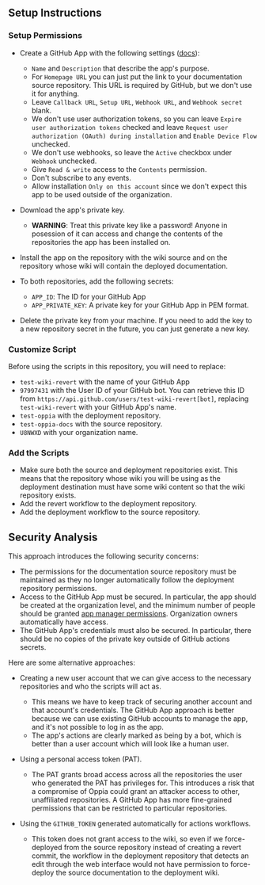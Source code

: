 ## Setup Instructions

### Setup Permissions

* Create a GitHub App with the following settings
  ([docs](https://docs.github.com/en/developers/apps/building-github-apps/creating-a-github-app)):

  * `Name` and `Description` that describe the app's purpose.
  * For `Homepage URL` you can just put the link to your documentation
    source repository. This URL is required by GitHub, but we don't use
    it for anything.
  * Leave `Callback URL`, `Setup URL`, `Webhook URL`, and `Webhook secret` blank.
  * We don't use user authorization tokens, so you can leave `Expire
    user authorization tokens` checked and leave `Request user
    authorization (OAuth) during installation` and `Enable Device Flow`
    unchecked.
  * We don't use webhooks, so leave the `Active` checkbox under
    `Webhook` unchecked.
  * Give `Read & write` access to the `Contents` permission.
  * Don't subscribe to any events.
  * Allow installation `Only on this account` since we don't expect this
    app to be used outside of the organization.

* Download the app's private key.

  * **WARNING**: Treat this private key like a password! Anyone in
    posession of it can access and change the contents of the
    repositories the app has been installed on.

* Install the app on the repository with the wiki source and on the
  repository whose wiki will contain the deployed documentation.
* To both repositories, add the following secrets:

  * `APP_ID`: The ID for your GitHub App
  * `APP_PRIVATE_KEY`: A private key for your GitHub App in PEM format.

* Delete the private key from your machine. If you need to add the key
  to a new repository secret in the future, you can just generate a new
  key.

### Customize Script

Before using the scripts in this repository, you will need to replace:

* `test-wiki-revert` with the name of your GitHub App
* `97997431` with the User ID of your GitHub bot. You can retrieve this
  ID from `https://api.github.com/users/test-wiki-revert[bot]`,
  replacing `test-wiki-revert` with your GitHub App's name.
* `test-oppia` with the deployment repository.
* `test-oppia-docs` with the source repository.
* `U8NWXD` with your organization name.

### Add the Scripts

* Make sure both the source and deployment repositories exist. This
  means that the repository whose wiki you will be using as the
  deployment destination must have some wiki content so that the wiki
  repository exists.
* Add the revert workflow to the deployment repository.
* Add the deployment workflow to the source repository.

## Security Analysis

This approach introduces the following security concerns:

* The permissions for the documentation source repository must be
  maintained as they no longer automatically follow the deployment
  repository permissions.
* Access to the GitHub App must be secured. In particular, the app
  should be created at the organization level, and the minimum number of
  people should be granted [app manager
  permissions](https://docs.github.com/en/organizations/managing-peoples-access-to-your-organization-with-roles/roles-in-an-organization#github-app-managers). Organization owners automatically have access.
* The GitHub App's credentials must also be secured. In particular,
  there should be no copies of the private key outside of GitHub actions
  secrets.

Here are some alternative approaches:

* Creating a new user account that we can give access to the necessary
  repositories and who the scripts will act as.

  * This means we have to keep track of securing another account and
    that account's credentials. The GitHub App approach is better
    because we can use existing GitHub accounts to manage the app, and
    it's not possible to log in as the app.
  * The app's actions are clearly marked as being by a bot, which is
    better than a user account which will look like a human user.

* Using a personal access token (PAT).

  * The PAT grants broad access across all the repositories the user who
    generated the PAT has privileges for. This introduces a risk that a
    compromise of Oppia could grant an attacker access to other,
    unaffiliated repositories. A GitHub App has more fine-grained
    permissions that can be restricted to particular repositories.

* Using the `GITHUB_TOKEN` generated automatically for actions
  workflows.

  * This token does not grant access to the wiki, so even if we
    force-deployed from the source repository instead of creating a
    revert commit, the workflow in the deployment repository that
    detects an edit through the web interface would not have permission
    to force-deploy the source documentation to the deployment wiki.
